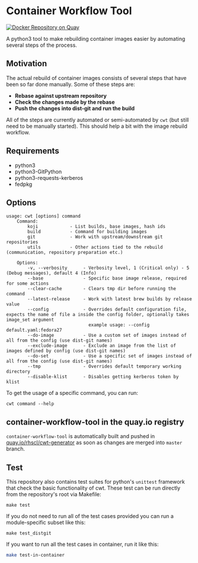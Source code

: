 Container Workflow Tool
=======================
[![Docker Repository on Quay](https://quay.io/repository/rhscl/cwt-generator/status "Docker Repository on Quay")](https://quay.io/repository/rhscl/cwt-generator)


A python3 tool to make rebuilding container images easier by automating several steps of the process.

Motivation
----------

The actual rebuild of container images consists of several steps that have been so far done manually. Some of these steps are:

 * **Rebase against upstream repository**
 * **Check the changes made by the rebase**
 * **Push the changes into dist-git and run the build**

All of the steps are currently automated or semi-automated by `cwt` (but still need to be manually started). This should help a bit with the image rebuild workflow.

Requirements
------------

* python3
* python3-GitPython
* python3-requests-kerberos
* fedpkg

Options
-------

```
usage: cwt [options] command
    Command:
        koji            - List builds, base images, hash ids
        build           - Command for building images
        git             - Work with upstream/downstream git repositories
        utils           - Other actions tied to the rebuild (communication, repository preparation etc.)

    Options:
        -v, --verbosity      - Verbosity level, 1 (Critical only) - 5 (Debug messages), default 4 (Info)
        --base               - Specific base image release, required for some actions
        --clear-cache        - Clears tmp dir before running the command
        --latest-release     - Work with latest brew builds by release value
        --config             - Overrides default configuration file, expects the name of file a inside the config folder, optionally takes image_set argument
                               example usage: --config default.yaml:fedora27
        --do-image           - Use a custom set of images instead of all from the config (use dist-git names)
        --exclude-image      - Exclude an image from the list of images defined by config (use dist-git names)
        --do-set             - Use a specific set of images instead of all from the config (use dist-git names)
        --tmp                - Overrides default temporary working directory
        --disable-klist      - Disables getting kerberos token by klist
```

To get the usage of a specific command, you can run:

    cwt command --help

container-workflow-tool in the quay.io registry
-----------------------------------------------
`container-workflow-tool` is automatically built and pushed in
[quay.io/rhscl/cwt-generator](https://quay.io/repository/rhscl/cwt-generator) as soon as changes
are merged into `master` branch.

Test
----
This repository also contains test suites for python's `unittest` framework that check the basic functionality of cwt.
These test can be run directly from the repository's root via Makefile:

    make test

If you do not need to run all of the test cases provided you can run a module-specific subset like this:

    make test_distgit

If you want to run all the test cases in container, run it like this:

```bash
make test-in-container
```
